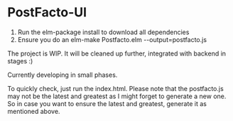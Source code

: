 # PostFacto-UI

1. Run the elm-package install to download all dependencies
2. Ensure you do an elm-make Postfacto.elm --output=postfacto.js

The project is WIP. It will be cleaned up further, integrated with backend in stages :)

Currently developing in small phases. 

To quickly check, just run the index.html. 
Please note that the postfacto.js may not be the latest and greatest as I might forget to generate a new one. 
So in case you want to ensure the latest and greatest, generate it as mentioned above. 



